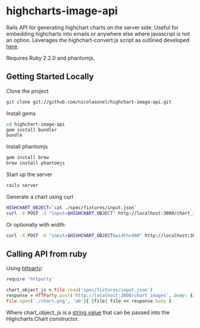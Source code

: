 # highcharts-image-api

Rails API for generating highchart charts on the server side.  Useful for embedding highcharts into emails or anywhere else where
javascript is not an option. Leverages the highchart-convert.js script as outlined developed [here](http://www.highcharts.com/component/content/article/2-news/52-serverside-generated-charts).

Requires Ruby 2.2.0 and phantomjs.

## Getting Started Locally

Clone the project

```bash
git clone git://github.com/nicolaasnel/highchart-image-api.git
```

Install gems
```bash
cd highchart-image-api
gem install bundler
bundle
```

Install phantomjs
```bash
gem install brew
brew install phantomjs
```

Start up the server
```bash
rails server
```

Generate a chart using curl
```bash
HIGHCHART_OBJECT=`cat ./spec/fixtures/input.json`
curl -X POST -d "input=$HIGHCHART_OBJECT" http://localhost:3000/chart_images -o ./chart.png
```

Or optionally with width:
```bash
curl -X POST -d "input=$HIGHCHART_OBJECT&width=900" http://localhost:3000/chart_images -o ./chart.png
```

## Calling API from ruby

Using [httparty](https://github.com/jnunemaker/httparty):
```ruby
require 'httparty'

chart_object_js = File.read('spec/fixtures/input.json')
response = HTTParty.post('http://localhost:3000/chart_images', body: {input: chart_object_js, width:550})
File.open('./chart.png', 'wb'){ |file| file << response.body }
```

Where chart_object_js is a [string value](spec/fixtures/input.json) that can be passed into the Highcharts.Chart constructor.




